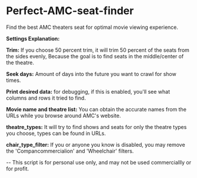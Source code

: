 # Perfect-AMC-seat-finder
Find the best AMC theaters seat for optimal movie viewing experience.

**Settings Explanation:**

**Trim:**
  If you choose 50 percent trim, it will trim 50 percent of the seats from the sides evenly,
      Because the goal is to find seats in the middle/center of the theatre.

**Seek days:** Amount of days into the future you want to crawl for show times.

**Print desired data:** for debugging, if this is enabled, you'll see what columns and rows it tried to find.

**Movie name and theatre list:** You can obtain the accurate names from the URLs while you browse around AMC's website.

**theatre_types:** It will try to find shows and seats for only the theatre types you choose, types can be found in URLs.

**chair_type_filter:** If you or anyone you know is disabled, you may remove the 'Compancommercialion' and 'Wheelchair' filters.

--
This script is for personal use only, and may not be used commerciallly or for profit.
